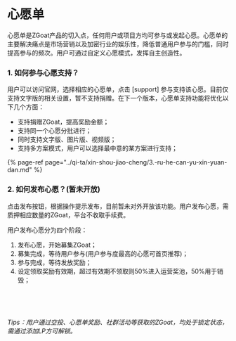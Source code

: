 # 心愿单

心愿单是ZGoat产品的切入点，任何用户或项目方均可参与或发起心愿。心愿单的主要解决痛点是市场营销以及加密行业的娱乐性，降低普通用户参与的门槛，同时提高参与的频次。用户可通过自定义心愿模式，发挥自主创造性。

### 1. 如何参与心愿支持？ <a id="1-ru-he-can-yu-xin-yuan-zhi-chi"></a>

用户可以访问官网，选择相应的心愿单，点击 \[support\] 参与支持该心愿。目前仅支持文字版的相关设置，暂不支持捐赠。在下一个版本，心愿单支持功能将优化以下几个方面：

* 支持捐赠ZGoat，提高奖励金额；
* 支持同一个心愿分批进行；
* 同时支持文字版、图片版、视频版；
* 支持多方案模式，用户可以选择最中意的某方案进行支持；

{% page-ref page="../qi-ta/xin-shou-jiao-cheng/3.-ru-he-can-yu-xin-yuan-dan.md" %}

### 2. 如何发布心愿？\(暂未开放\) <a id="2-ru-he-fa-bu-xin-yuan-zan-wei-kai-fang"></a>

点击发布按钮，根据操作提示发布，目前暂未对外开放该功能。用户发布心愿，需质押相应数量的ZGoat，平台不收取手续费。

用户发布心愿分为四个阶段：

1. 发布心愿，开始募集ZGoat；
2. 募集完成，等待用户参与\(用户参与度最高的心愿可首页推荐\)；
3. 参与完成，等待发放奖励；
4. 设定领取奖励有效期，超过有效期不领取则50%进入运营奖池，50%用于销毁；

​

​

_Tips：用户通过空投、心愿单奖励、社群活动等获取的ZGoat，均处于锁定状态，需通过添加LP方可解锁。_[  
](https://doc.zgoat.org/chan-pin-ji-gui-hua/chan-pin-zong-lan)

